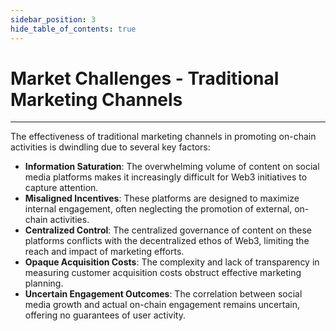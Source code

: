 ```yaml
---
sidebar_position: 3
hide_table_of_contents: true
---
```


# Market Challenges - Traditional Marketing Channels

-----------------------
The effectiveness of traditional marketing channels in promoting on-chain activities is dwindling due to several key factors:

- **Information Saturation**: The overwhelming volume of content on social media platforms makes it increasingly difficult for Web3 initiatives to capture attention.
- **Misaligned Incentives**: These platforms are designed to maximize internal engagement, often neglecting the promotion of external, on-chain activities.
- **Centralized Control**: The centralized governance of content on these platforms conflicts with the decentralized ethos of Web3, limiting the reach and impact of marketing efforts.
- **Opaque Acquisition Costs**: The complexity and lack of transparency in measuring customer acquisition costs obstruct effective marketing planning.
- **Uncertain Engagement Outcomes**: The correlation between social media growth and actual on-chain engagement remains uncertain, offering no guarantees of user activity.
